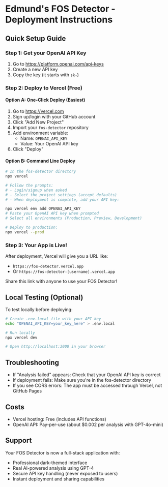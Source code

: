 # Edmund's FOS Detector - Deployment Instructions

## Quick Setup Guide

### Step 1: Get your OpenAI API Key
1. Go to https://platform.openai.com/api-keys
2. Create a new API key
3. Copy the key (it starts with `sk-`)

### Step 2: Deploy to Vercel (Free)

#### Option A: One-Click Deploy (Easiest)
1. Go to https://vercel.com
2. Sign up/login with your GitHub account
3. Click "Add New Project"
4. Import your `fos-detector` repository
5. Add environment variable:
   - Name: `OPENAI_API_KEY`
   - Value: Your OpenAI API key
6. Click "Deploy"

#### Option B: Command Line Deploy
```bash
# In the fos-detector directory
npx vercel

# Follow the prompts:
# - Login/signup when asked
# - Select the project settings (accept defaults)
# - When deployment is complete, add your API key:

npx vercel env add OPENAI_API_KEY
# Paste your OpenAI API key when prompted
# Select all environments (Production, Preview, Development)

# Deploy to production:
npx vercel --prod
```

### Step 3: Your App is Live!
After deployment, Vercel will give you a URL like:
- `https://fos-detector.vercel.app`
- Or `https://fos-detector-[username].vercel.app`

Share this link with anyone to use your FOS Detector!

## Local Testing (Optional)
To test locally before deploying:
```bash
# Create .env.local file with your API key
echo "OPENAI_API_KEY=your_key_here" > .env.local

# Run locally
npx vercel dev

# Open http://localhost:3000 in your browser
```

## Troubleshooting
- If "Analysis failed" appears: Check that your OpenAI API key is correct
- If deployment fails: Make sure you're in the fos-detector directory
- If you see CORS errors: The app must be accessed through Vercel, not GitHub Pages

## Costs
- Vercel hosting: Free (includes API functions)
- OpenAI API: Pay-per-use (about $0.002 per analysis with GPT-4o-mini)

## Support
Your FOS Detector is now a full-stack application with:
- Professional dark-themed interface
- Real AI-powered analysis using GPT-4
- Secure API key handling (never exposed to users)
- Instant deployment and sharing capabilities